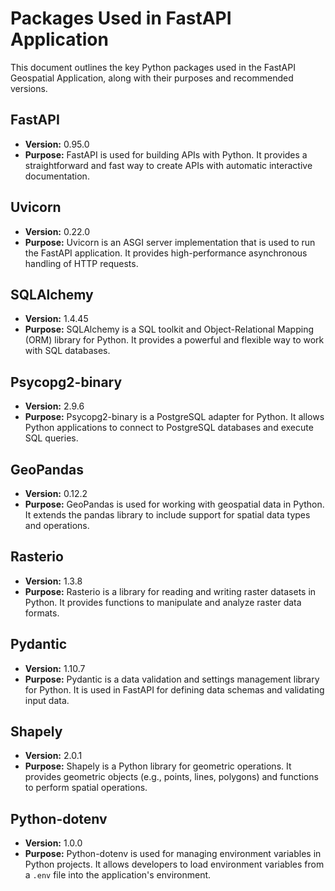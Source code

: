 # Packages Used in FastAPI Application

This document outlines the key Python packages used in the FastAPI Geospatial Application, along with their purposes and recommended versions.

## FastAPI

- **Version:** 0.95.0
- **Purpose:** FastAPI is used for building APIs with Python. It provides a straightforward and fast way to create APIs with automatic interactive documentation.

## Uvicorn

- **Version:** 0.22.0
- **Purpose:** Uvicorn is an ASGI server implementation that is used to run the FastAPI application. It provides high-performance asynchronous handling of HTTP requests.

## SQLAlchemy

- **Version:** 1.4.45
- **Purpose:** SQLAlchemy is a SQL toolkit and Object-Relational Mapping (ORM) library for Python. It provides a powerful and flexible way to work with SQL databases.

## Psycopg2-binary

- **Version:** 2.9.6
- **Purpose:** Psycopg2-binary is a PostgreSQL adapter for Python. It allows Python applications to connect to PostgreSQL databases and execute SQL queries.

## GeoPandas

- **Version:** 0.12.2
- **Purpose:** GeoPandas is used for working with geospatial data in Python. It extends the pandas library to include support for spatial data types and operations.

## Rasterio

- **Version:** 1.3.8
- **Purpose:** Rasterio is a library for reading and writing raster datasets in Python. It provides functions to manipulate and analyze raster data formats.

## Pydantic

- **Version:** 1.10.7
- **Purpose:** Pydantic is a data validation and settings management library for Python. It is used in FastAPI for defining data schemas and validating input data.

## Shapely

- **Version:** 2.0.1
- **Purpose:** Shapely is a Python library for geometric operations. It provides geometric objects (e.g., points, lines, polygons) and functions to perform spatial operations.

## Python-dotenv

- **Version:** 1.0.0
- **Purpose:** Python-dotenv is used for managing environment variables in Python projects. It allows developers to load environment variables from a `.env` file into the application's environment.
